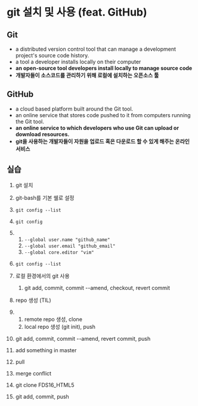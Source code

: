 # git 설치 및 사용 (feat. GitHub)

## Git 

- a distributed version control tool that can manage a development project's source code history.
- a tool a developer installs locally on their computer
- **an open-source tool developers install locally to manage source code**
- **개발자들이 소스코드를 관리하기 위해 로컬에 설치하는 오픈소스 툴**

## GitHub

- a cloud based platform built around the Git tool. 
- an online service that stores code pushed to it from computers running the Git tool. 
- **an online service to which developers who use Git can upload or download resources.**
- **git을 사용하는 개발자들이 자원을 업로드 혹은 다운로드 할 수 있게 해주는 온라인 서비스**

## 실습

1. git 설치

2. git-bash를 기본 쉘로 설정

3. `git config --list`

4. `git config`

5. 1. `--global user.name "github_name"`
   2. `--global user.email "github_email"`
   3. `--global core.editor "vim"`

6. `git config --list`

7. 로컬 환경에서의 git 사용

   1. git add, commit, commit --amend, checkout, revert commit

8. repo 생성 (TIL)

9. 1. remote repo 생성, clone
   2. local repo 생성 (git init), push

10. git add, commit, commit --amend, revert commit, push

11. add something in master

12. pull

13. merge conflict

14. git clone FDS16_HTML5

15. git add, commit, push



